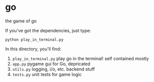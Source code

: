 # go
the game of go

If you've got the dependencies, just type:
    
    python play_in_terminal.py

In this directory, you'll find:

1. `play_in_terminal.py`   play go in the terminal! self contained mostly
2. `app.py`                pygame gui for Go, depricated
3. `utils.py`              logging, i/o, etc. backend stuff
4. `tests.py`              unit tests for game logic
